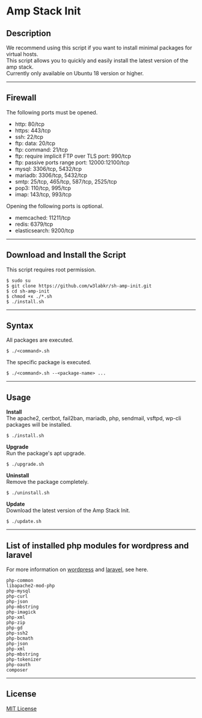 # Amp Stack Init

## Description

We recommend using this script if you want to install minimal packages for virtual hosts.   
This script allows you to quickly and easily install the latest version of the amp stack.   
Currently only available on Ubuntu 18 version or higher.   

---

## Firewall

The following ports must be opened.

- http: 80/tcp   
- https: 443/tcp   
- ssh: 22/tcp   
- ftp: data: 20/tcp   
- ftp: command: 21/tcp   
- ftp: require implicit FTP over TLS port: 990/tcp   
- ftp: passive ports range port: 12000:12100/tcp   
- mysql: 3306/tcp, 5432/tcp   
- mariadb: 3306/tcp, 5432/tcp   
- smtp: 25/tcp, 465/tcp, 587/tcp, 2525/tcp   
- pop3: 110/tcp, 995/tcp   
- imap: 143/tcp, 993/tcp   

Opening the following ports is optional.   

- memcached: 11211/tcp   
- redis: 6379/tcp   
- elasticsearch: 9200/tcp   

---


## Download and Install the Script

This script requires root permission.
```
$ sudo su
$ git clone https://github.com/w3labkr/sh-amp-init.git
$ cd sh-amp-init
$ chmod +x ./*.sh
$ ./install.sh
```

---

## Syntax

All packages are executed.
```
$ ./<command>.sh
```

The specific package is executed.
```
$ ./<command>.sh --<package-name> ...
```

---

## Usage

**Install**   
The apache2, certbot, fail2ban, mariadb, php, sendmail, vsftpd, wp-cli packages will be installed.
```
$ ./install.sh
```

**Upgrade**   
Run the package's apt upgrade.
```
$ ./upgrade.sh
```

**Uninstall**   
Remove the package completely.
```
$ ./uninstall.sh
```

**Update**   
Download the latest version of the Amp Stack Init.
```
$ ./update.sh
```

---

## List of installed php modules for wordpress and laravel

For more information on [wordpress](https://make.wordpress.org/hosting/handbook/handbook/server-environment/#php-extensions) and [laravel](https://laravel.com/docs/7.x#server-requirements), see here.

```
php-common
libapache2-mod-php
php-mysql
php-curl
php-json
php-mbstring
php-imagick
php-xml
php-zip
php-gd
php-ssh2
php-bcmath
php-json
php-xml
php-mbstring
php-tokenizer
php-oauth
composer
```

---

## License

[MIT License](LICENSE)
